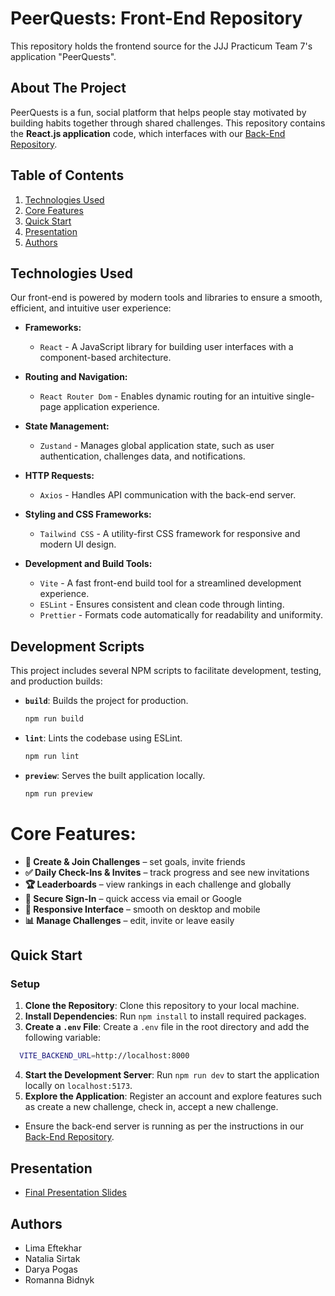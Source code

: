 # PeerQuests: Front-End Repository

This repository holds the frontend source for the JJJ Practicum Team 7's application
"PeerQuests".

## About The Project

PeerQuests is a fun, social platform that helps people stay motivated by building habits together through shared challenges. 
This repository contains the **React.js application** code, which interfaces with our [Back-End Repository](https://github.com/Code-the-Dream-School/jj-practicum-team-7-back).

## Table of Contents

1. [Technologies Used](#technologies-used)
2. [Core Features](#core-features)
3. [Quick Start](#quick-start)
4. [Presentation](#presentation)
5. [Authors](#authors)

## Technologies Used

Our front-end is powered by modern tools and libraries to ensure a smooth, efficient, and intuitive user experience:

- **Frameworks:**

  - `React` - A JavaScript library for building user interfaces with a component-based architecture.

- **Routing and Navigation:**

  - `React Router Dom` - Enables dynamic routing for an intuitive single-page application experience.

- **State Management:**

  - `Zustand` - Manages global application state, such as user authentication, challenges data, and notifications.

- **HTTP Requests:**

  - `Axios` - Handles API communication with the back-end server.

- **Styling and CSS Frameworks:**

  - `Tailwind CSS` - A utility-first CSS framework for responsive and modern UI design.

- **Development and Build Tools:**
  - `Vite` - A fast front-end build tool for a streamlined development experience.
  - `ESLint` - Ensures consistent and clean code through linting.
  - `Prettier` - Formats code automatically for readability and uniformity.

## Development Scripts

This project includes several NPM scripts to facilitate development, testing, and production builds:

- **`build`**:
  Builds the project for production.

  ```bash
  npm run build
  ```
  
- **`lint`**:
  Lints the codebase using ESLint.

  ```bash
  npm run lint
  ```

- **`preview`**:
  Serves the built application locally.

  ```bash
  npm run preview
  ```

# Core Features: 
- **👥 Create & Join Challenges** – set goals, invite friends
- **✅ Daily Check-Ins & Invites** – track progress and see new invitations
- **🏆 Leaderboards** – view rankings in each challenge and globally
- **👤 Secure Sign-In** – quick access via email or Google
- **🎨 Responsive Interface** – smooth on desktop and mobile
- **📊 Manage Challenges** – edit, invite or leave easily

## Quick Start

### Setup

1. **Clone the Repository**: Clone this repository to your local machine.
2. **Install Dependencies**: Run `npm install` to install required packages.
3. **Create a `.env` File**: Create a `.env` file in the root directory and add the following variable:

```bash
  VITE_BACKEND_URL=http://localhost:8000
```

4. **Start the Development Server**: Run `npm run dev` to start the application locally on `localhost:5173`.
5. **Explore the Application**: Register an account and explore features such as create a new challenge, check in, accept a new challenge.

- Ensure the back-end server is running as per the instructions in our [Back-End Repository](https://github.com/Code-the-Dream-School/jj-practicum-team-7-back).

## Presentation

- [Final Presentation Slides](https://docs.google.com/presentation/d/1kykGYzOzM5hgyRbFoUbjIz8QrEG_wX2d/edit?slide=id.p1#slide=id.p1)

## Authors

- Lima Eftekhar
- Natalia Sirtak
- Darya Pogas
- Romanna Bidnyk

